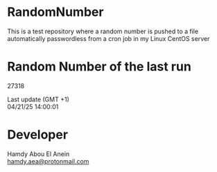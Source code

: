 # RandomNumber    
This is a test repository where a random number is pushed to a file automatically passwordless from a cron job in my Linux CentOS server    
# Random Number of the last run   
27318
      
Last update (GMT +1)    
04/21/25 14:00:01
# Developer    
Hamdy Abou El Anein   
hamdy.aea@protonmail.com
